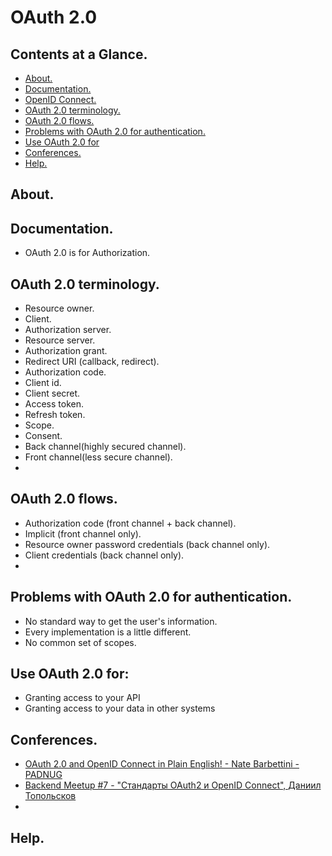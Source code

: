 # OAuth 2.0





## Contents at a Glance.
* [About.](#about)
* [Documentation.](#documentation)
* [OpenID Connect.](https://github.com/descriptions-of-it-technologies/open-id-connect)
* [OAuth 2.0 terminology.](#oauth-20-terminology)
* [OAuth 2.0 flows.](#oauth-20-flows)
* [Problems with OAuth 2.0 for authentication.](#problems-with-oauth-20-for-authentication)
* [Use OAuth 2.0 for](#use-oauth-20-for)
* [Conferences.](#conferences)
* [Help.](#help)





## About.





## Documentation.
* OAuth 2.0 is for Authorization.





## OAuth 2.0 terminology.
* Resource owner.
* Client.
* Authorization server.
* Resource server.
* Authorization grant.
* Redirect URI (callback, redirect).
* Authorization code.
* Client id.
* Client secret.
* Access token.
* Refresh token.
* Scope.
* Consent.
* Back channel(highly secured channel).
* Front channel(less secure channel).
* 





## OAuth 2.0 flows.
* Authorization code (front channel + back channel).
* Implicit (front channel only).
* Resource owner password credentials (back channel only).
* Client credentials (back channel only).
*




## Problems with OAuth 2.0 for authentication.
* No standard way to get the user's information.
* Every implementation is a little different.
* No common set of scopes.




## Use OAuth 2.0 for:
* Granting access to your API
* Granting access to your data in other systems





## Conferences.
* [OAuth 2.0 and OpenID Connect in Plain English! - Nate Barbettini - PADNUG](https://www.youtube.com/watch?v=0VWkQMr7r_c)
* [Backend Meetup #7 - "Стандарты OAuth2 и OpenID Connect", Даниил Топольсков](https://www.youtube.com/watch?v=ytFXfY_Jpzk)
* []()





## Help.
